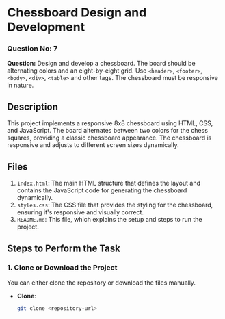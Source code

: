 # Chessboard Design and Development

### Question No: 7
**Question:** Design and develop a chessboard. The board should be alternating colors and an eight-by-eight grid. Use `<header>`, `<footer>`, `<body>`, `<div>`, `<table>` and other tags. The chessboard must be responsive in nature.

## Description
This project implements a responsive 8x8 chessboard using HTML, CSS, and JavaScript. The board alternates between two colors for the chess squares, providing a classic chessboard appearance. The chessboard is responsive and adjusts to different screen sizes dynamically.

## Files
1. `index.html`: The main HTML structure that defines the layout and contains the JavaScript code for generating the chessboard dynamically.
2. `styles.css`: The CSS file that provides the styling for the chessboard, ensuring it's responsive and visually correct.
3. `README.md`: This file, which explains the setup and steps to run the project.

## Steps to Perform the Task

### 1. Clone or Download the Project
You can either clone the repository or download the files manually.

- **Clone**:
  ```bash
  git clone <repository-url>
